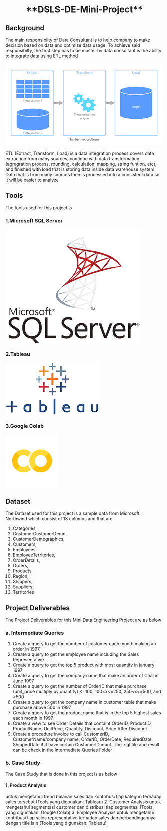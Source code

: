 <h1 align="center">
**DSLS-DE-Mini-Project**
<br>
</h1>


## Background
The main responsibilty of Data Consultant is to help company to make decision based on data and optimize data usage. To achieve said responsibilty, the first step has to be master by data consultant is the ability to integrate data using ETL method

<img src="https://raw.githubusercontent.com/UltEng/DSLS-DE-Mini-Project/master/ETL.png">

ETL (Extract, Transform, Load) is a data integration process covers data extraction from many sources, continue with data transformation (agregration process, rounding, calculation, mapping, string funtion, etc), and finished with load that is storing data inside data warehouse system. Data that is from many sources then is processed into a consistent data so it will be easier to analyze 

## Tools

The tools used for this project is 

### 1.Microsoft SQL Server
<img src="https://raw.githubusercontent.com/UltEng/DSLS-DE-Mini-Project/master/SQL_Server.png">

### 2.Tableau
<img src="https://raw.githubusercontent.com/UltEng/DSLS-DE-Mini-Project/master/Tableau.png">

### 3.Google Colab
<img src="https://raw.githubusercontent.com/UltEng/DSLS-DE-Mini-Project/master/Colab.png">

## Dataset

The Dataset used for this project is a sample data from Microsoft, Northwind which consist of 13 columns and that are
1. Categories,
2. CustomerCustomerDemo,
3. CustomerDemographics,
4. Customers,
5. Employees,
6. EmployeeTerritories,
7. OrderDetails,
8. Orders,
9. Products,
10. Region,
11. Shippers,
12. Suppliers,
13. Territories

## Project Deliverables
The Project Deliverables for this Mini Data Engineering Project are as below
### a. Intermediate Queries
1. Create a query to get the number of customer each month making an order in 1997.
2. Create a query to get the employee name including the Sales Representative
3. Create a query to get the top 5 product with most quantity in january 1997
4. Create a query to get the company name that make an order of Chai in June 1997
5. Create a query to get the number of OrderID that make purchase (unit_price multiply by quantity) <=100, 100<x<=250, 250<x<=500, and >500
6. Create a query to get the company name in customer table that make purchase above 500 in 1997
7. Create a query to get the product name that is in the top 5 highest sales each month in 1997
8. Create a view to see Order Details that containt OrderID, ProductID, ProductName, UnitPrice, Quantity, Discount, Price After Discount.
9. Create a procedure invoice to call CustomerID, CustomerName/company name, OrderID, OrderDate, RequiredDate, ShippedDate if it have certain CustomerID input.
The .sql file and result can be check in the Intermediate Queries Folder


### b. Case Study
The Case Study that is done in this project is as below
#### 1. Product Analysis
untuk mengetahui trend bulanan sales dan kontribusi tiap kategori terhadap sales tersebut (Tools yang digunakan: Tableau)
2. Customer Analysis
untuk mengetahui segmentasi customer dan distribusi tiap segmentasi (Tools yang digunakan: Google Colab)
3. Employee Analysis
untuk mengetahui kontribusi tiap sales representative terhadap sales dan perbandingannya dengan title lain (Tools yang digunakan: Tableau)

